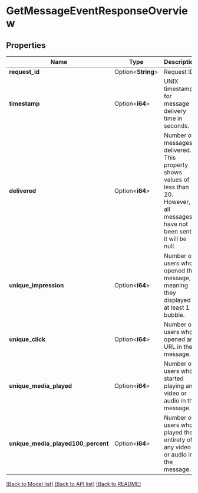 # GetMessageEventResponseOverview

## Properties

Name | Type | Description | Notes
------------ | ------------- | ------------- | -------------
**request_id** | Option<**String**> | Request ID. | [optional]
**timestamp** | Option<**i64**> | UNIX timestamp for message delivery time in seconds. | [optional]
**delivered** | Option<**i64**> | Number of messages delivered. This property shows values of less than 20. However, if all messages have not been sent, it will be null.  | [optional]
**unique_impression** | Option<**i64**> | Number of users who opened the message, meaning they displayed at least 1 bubble. | [optional]
**unique_click** | Option<**i64**> | Number of users who opened any URL in the message. | [optional]
**unique_media_played** | Option<**i64**> | Number of users who started playing any video or audio in the message. | [optional]
**unique_media_played100_percent** | Option<**i64**> | Number of users who played the entirety of any video or audio in the message. | [optional]

[[Back to Model list]](../README.md#documentation-for-models) [[Back to API list]](../README.md#documentation-for-api-endpoints) [[Back to README]](../README.md)


